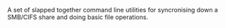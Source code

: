 A set of slapped together command line utilities for syncronising down a SMB/CIFS share and doing basic file operations.
